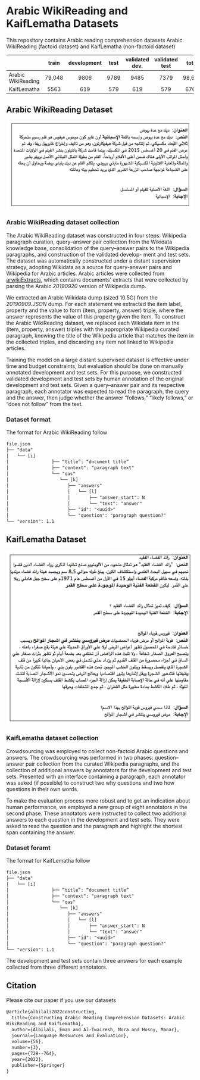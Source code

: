 # Arabic WikiReading and KaifLematha Datasets
This repository contains Arabic reading comprehension datasets Arabic WikiReading (factoid dataset) and KaifLematha (non-factoid dataset)

 |               | train | development| test | validated dev.| validated test | total |
 | ------------- |:---:| :---: | :---: | :---: | :---: | :---: |
 | Arabic WikiReading  | 79,048  | 9806  | 9789  | 9485  | 7379  | 98,643 |
 | KaifLematha  | 5563  | 619  | 579  | 619 |579  | 6761  |
## Arabic WikiReading Dataset 
![Arabic WikiReading Sample.](Arabic_WikiReading_Sample.png)
### Arabic WikiReading dataset collection
The Arabic WikiReading dataset was constructed in four steps: Wikipedia paragraph curation, query–answer pair collection from the Wikidata knowledge base, consolidation of the query–answer pairs to the Wikipedia paragraphs, and construction of the validated develop- ment and test sets. The dataset was automatically constructed under a distant supervision strategy, adopting Wikidata as a source for query-answer pairs and Wikipedia for Arabic articles. Arabic articles were collected from [arwikiExtracts](https://github.com/motazsaad/arwikiExtracts), which contains documents’ extracts that were collected by parsing the Arabic _20190920_ version of Wikipedia dump.

We extracted an Arabic Wikidata dump (sized 10.5G) from the _20190909.JSON_ dump. For each statement we extracted the item label, property and the value to form (item, property, answer) triple, where the answer represents the value of this property given the item. To construct the Arabic WikiReading dataset, we replaced each Wikidata item in the (item, property, answer) triples with the appropriate Wikipedia curated paragraph, knowing the title of the Wikipedia article that matches the item in the collected triples, and discarding any item not linked to Wikipedia articles. 

Training the model on a large distant supervised dataset is effective under time and budget constraints, but evaluation should be done on manually annotated development and test sets. For this purpose, we constructed validated development and test sets by human annotation of the original development and test sets. Given a query–answer pair and its respective paragraph, each annotator was expected to read the paragraph, the query and the answer, then judge whether the answer “follows,” “likely follows,” or “does not follow” from the text.
### Dataset format
The format for Arabic WikiReading follow
```
file.json
├── "data"
│   └── [i]
│                ├── “title”: “document title”
│                ├── "context": "paragraph text"
│                └── "qas"
│                   └── [k]
│                      ├── "answers"
│                      │   └── [l]
│                      │       ├── "answer_start": N
│                      │       └── "text": "answer"
│                      ├── "id": "<uuid>"
│                      └── "question": "paragraph question?"
└── "version": 1.1
```
## KaifLematha Dataset
![KaifLemath sample.](KaifLematha_sample.png)
### KaifLematha dataset collection
Crowdsourcing was employed to collect non-factoid Arabic questions and answers. The crowdsourcing was performed in two phases: question–answer pair collection from the curated Wikipedia paragraphs, and the collection of additional answers by annotators for the development and test sets. Presented with an interface containing a paragraph, each annotator was asked (if possible) to construct two why questions and two how questions in their own words.

To make the evaluation process more robust and to get an indication about human performance, we employed a new group of eight annotators in the second phase. These annotators were instructed to collect two additional answers to each question in the development and test sets. They were asked to read the question and the paragraph and highlight the shortest span containing the answer.
### Dataset foramt 
The format for KaifLematha follow
```
file.json
├── "data"
│   └── [i]
│                ├── “title”: “document title”
│                ├── "context": "paragraph text"
│                └── "qas"
│                   └── [k]
│                      ├── "answers"
│                      │   └── [l]
│                      │       ├── "answer_start": N
│                      │       └── "text": "answer"
│                      ├── "id": "<uuid>"
│                      └── "question": "paragraph question?"
└── "version": 1.1
```
The development and test sets contain three answers for each example collected from three different annotators.
## Citation
Please cite our paper if you use our datasets 
```
@article{albilali2022constructing,
  title={Constructing Arabic Reading Comprehension Datasets: Arabic WikiReading and KaifLematha},
  author={Albilali, Eman and Al-Twairesh, Nora and Hosny, Manar},
  journal={Language Resources and Evaluation},
  volume={56},
  number={3},
  pages={729--764},
  year={2022},
  publisher={Springer}
}
```

